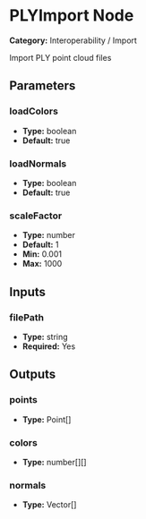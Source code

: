 
# PLYImport Node

**Category:** Interoperability / Import

Import PLY point cloud files

## Parameters


### loadColors
- **Type:** boolean
- **Default:** true





### loadNormals
- **Type:** boolean
- **Default:** true





### scaleFactor
- **Type:** number
- **Default:** 1
- **Min:** 0.001
- **Max:** 1000



## Inputs


### filePath
- **Type:** string
- **Required:** Yes



## Outputs


### points
- **Type:** Point[]



### colors
- **Type:** number[][]



### normals
- **Type:** Vector[]




